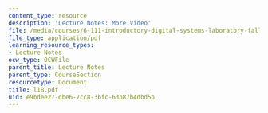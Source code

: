 ```yaml
---
content_type: resource
description: 'Lecture Notes: More Video'
file: /media/courses/6-111-introductory-digital-systems-laboratory-fall-2002/e9bdee27dbe67cc83bfc63b87b4dbd5b_l18.pdf
file_type: application/pdf
learning_resource_types:
- Lecture Notes
ocw_type: OCWFile
parent_title: Lecture Notes
parent_type: CourseSection
resourcetype: Document
title: l18.pdf
uid: e9bdee27-dbe6-7cc8-3bfc-63b87b4dbd5b
---
```


